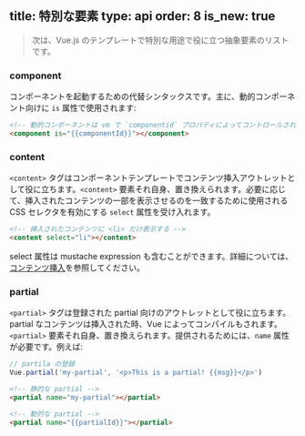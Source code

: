title: 特別な要素
type: api
order: 8
is_new: true
---

> 次は、Vue.js のテンプレートで特別な用途で役に立つ抽象要素のリストです。

### component

コンポーネントを起動するための代替シンタックスです。主に、動的コンポーネント向けに `is` 属性で使用されます:

``` html
<!-- 動的コンポーネントは vm で `componentid` プロパティによってコントロールされます -->
<component is="{{componentId}}"></component>
```

### content

`<content>` タグはコンポーネントテンプレートでコンテンツ挿入アウトレットとして役に立ちます。`<content>` 要素それ自身、置き換えられます。必要に応じて、挿入されたコンテンツの一部を表示させるのを一致するために使用される CSS セレクタを有効にする `select` 属性を受け入れます。

``` html
<!-- 挿入されたコンテンツに <li> だけ表示する -->
<content select="li"></content>
```

select 属性は mustache expression も含むことができます。詳細については、[コンテンツ挿入](/guide/components.html#コンテンツ挿入)を参照してください。

### partial

`<partial>` タグは登録された partial 向けのアウトレットとして役に立ちます。partial なコンテンツは挿入された時、Vue によってコンパイルもされます。`<partial>` 要素それ自身、置き換えられます。提供されるためには、`name` 属性が必要です。例えば:

``` js
// partila の登録
Vue.partial('my-partial', '<p>This is a partial! {{msg}}</p>')
```

``` html
<!-- 静的な partial -->
<partial name="my-partial"></partial>

<!-- 動的な partial -->
<partial name="{{partialId}}"></partial>
```
